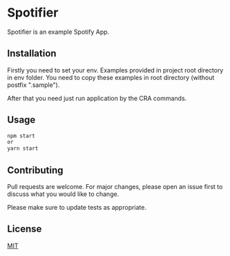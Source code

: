 # Spotifier

Spotifier is an example Spotify App.

## Installation

Firstly you need to set your env. Examples provided in project root directory in env folder. You need to copy these examples in root directory (without postfix ".sample").

After that you need just run application by the CRA commands.


## Usage

```bash
npm start
or
yarn start
```


## Contributing
Pull requests are welcome. For major changes, please open an issue first to discuss what you would like to change.

Please make sure to update tests as appropriate.

## License
[MIT](https://choosealicense.com/licenses/mit/)